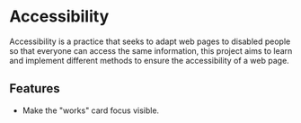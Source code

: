 # Accessibility

Accessibility is a practice that seeks to adapt web pages to disabled people so that everyone can access the same information, this project aims to learn and implement different methods to ensure the accessibility of a web page.

## Features

- Make the "works" card focus visible.

